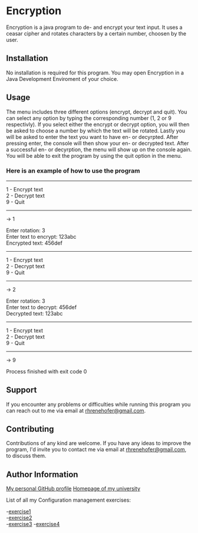 
# Encryption

Encryption is a java program to de- and encrypt your text input. It uses a ceasar cipher and rotates characters by a certain number, choosen by the user.  

## Installation

No installation is required for this program. You may open Encryption in a Java Development Enviroment of your choice.

## Usage

The menu includes three different options (encrypt, decrypt and quit). You can select any option by typing the corresponding number (1, 2 or 9 respectivly). If you select either the encrypt or decrypt option, you will then be asked to choose a number by which the text will be rotated. Lastly you will be asked to enter the text you want to have en- or decyrpted. After pressing enter,  the console will then show your en- or decrypted text. After a successful en- or decyrption, the menu will show up on the console again. You will be able to exit the program by using the quit option in the menu.  

### Here is an example of how to use the program  

___
1 - Encrypt text  
2 - Decrypt text  
9 - Quit  
___
 -> 1  

  Enter rotation: 3  
  Enter text to encrypt: 123abc  
  Encrypted text: 456def  
___
1 - Encrypt text  
2 - Decrypt text  
9 - Quit  
___
-> 2  

  Enter rotation: 3  
  Enter text to decrypt: 456def  
  Decrypted text: 123abc  
___
1 - Encrypt text  
2 - Decrypt text  
9 - Quit  
___
-> 9  

Process finished with exit code 0  

## Support

If you encounter any problems or difficulties while running this program you can reach out to me via email at rhrenehofer@gmail.com.

## Contributing

Contributions of any kind are welcome. If you have any ideas to improve the program, I'd invite you to contact me via email at rhrenehofer@gmail.com, to discuss them.

## Author Information

[My personal GitHub profile](https://github.com/ReneHofer)
[Homepage of my university](https://www.campus02.at/)

List of all my Configuration management exercises:

-[exercise1](exercise1.md)  
-[exercise2](exercise2.md)  
-[exercise3](exercise3.md)
-[exercise4](exercise4.md)
